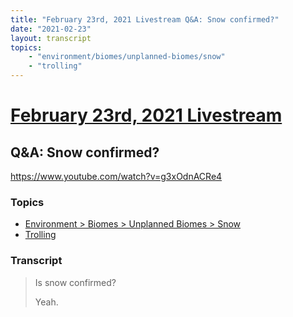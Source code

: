 ```yaml
---
title: "February 23rd, 2021 Livestream Q&A: Snow confirmed?"
date: "2021-02-23"
layout: transcript
topics:
    - "environment/biomes/unplanned-biomes/snow"
    - "trolling"
---
```

# [February 23rd, 2021 Livestream](../2021-02-23.md)
## Q&A: Snow confirmed?
https://www.youtube.com/watch?v=g3xOdnACRe4

### Topics
* [Environment > Biomes > Unplanned Biomes > Snow](../topics/environment/biomes/unplanned-biomes/snow.md)
* [Trolling](../topics/trolling.md)

### Transcript

> Is snow confirmed?
>
> Yeah.

